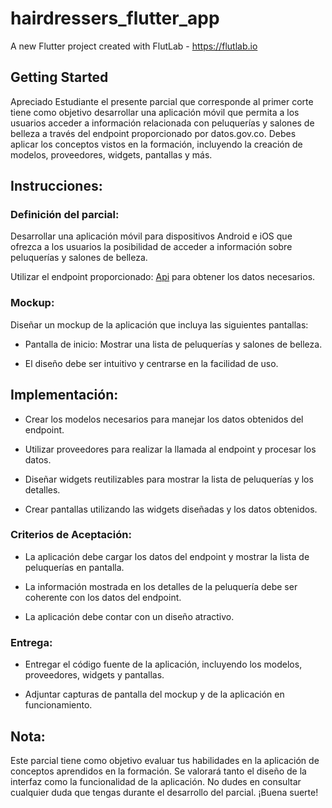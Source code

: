 # hairdressers_flutter_app

A new Flutter project created with FlutLab - https://flutlab.io

## Getting Started

Apreciado Estudiante el presente parcial que corresponde al primer corte 
tiene como objetivo desarrollar una aplicación móvil que permita a los usuarios 
acceder a información relacionada con peluquerías y salones de belleza a través 
del endpoint proporcionado por datos.gov.co. Debes aplicar los conceptos vistos 
en la formación, incluyendo la creación de modelos, proveedores, widgets, pantallas 
y más.

## Instrucciones:

### Definición del parcial:

Desarrollar una aplicación móvil para dispositivos Android e iOS que ofrezca a los
 usuarios la posibilidad de acceder a información sobre peluquerías y salones de belleza.

Utilizar el endpoint proporcionado: [Api](https://www.datos.gov.co/resource/e27n-di57.json) 
para obtener los datos necesarios.

### Mockup:

Diseñar un mockup de la aplicación que incluya las siguientes pantallas:

- Pantalla de inicio: Mostrar una lista de peluquerías y salones de belleza.

- El diseño debe ser intuitivo y centrarse en la facilidad de uso.

## Implementación:

- Crear los modelos necesarios para manejar los datos obtenidos del endpoint.

- Utilizar proveedores para realizar la llamada al endpoint y procesar los datos.

- Diseñar widgets reutilizables para mostrar la lista de peluquerías y los detalles.

- Crear pantallas utilizando las widgets diseñadas y los datos obtenidos.

### Criterios de Aceptación:

- La aplicación debe cargar los datos del endpoint y mostrar la lista de peluquerías en pantalla.

- La información mostrada en los detalles de la peluquería debe ser coherente con los datos del endpoint.

- La aplicación debe contar con un diseño atractivo.

### Entrega:

- Entregar el código fuente de la aplicación, incluyendo los modelos, proveedores, widgets y pantallas.

- Adjuntar capturas de pantalla del mockup y de la aplicación en funcionamiento.

## Nota:

Este parcial tiene como objetivo evaluar tus habilidades en la aplicación de 
conceptos aprendidos en la formación. Se valorará tanto el diseño de la interfaz 
como la funcionalidad de la aplicación. No dudes en consultar cualquier duda que 
tengas durante el desarrollo del parcial. ¡Buena suerte!

